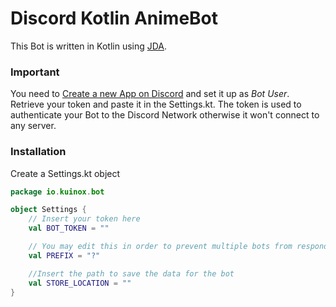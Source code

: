# Discord Kotlin AnimeBot

This Bot is written in Kotlin using [JDA](https://github.com/DV8FromTheWorld/JDA).

### Important

You need to [Create a new App on Discord](https://discordapp.com/developers/applications/me/create) and set it up as _Bot User_. Retrieve your token and paste it in the Settings.kt. The token is used to authenticate your Bot to the Discord Network otherwise it won't connect to any server.

### Installation

Create a Settings.kt object
```Kotlin
package io.kuinox.bot

object Settings {
    // Insert your token here
    val BOT_TOKEN = ""

    // You may edit this in order to prevent multiple bots from responding to the same command
    val PREFIX = "?"

    //Insert the path to save the data for the bot
    val STORE_LOCATION = ""
}
```
